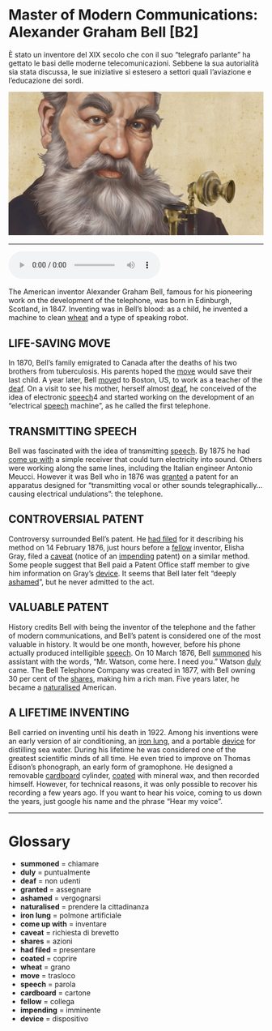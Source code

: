 # Master of Modern Communications: Alexander Graham Bell   [B2]

È stato un inventore del XIX secolo che con il suo “telegrafo parlante” ha gettato le basi delle moderne telecomunicazioni. Sebbene la sua autorialità sia stata discussa, le sue iniziative si estesero a settori quali l’aviazione e l’educazione dei sordi.

![](Master%20of%20Modern%20Communications%20Alexander%20Graham%20Bell.jpg)

--------------

<div>
<audio controls autoplay>
    <source src="https:/raw.githubusercontent.com/dartie/speakup/main/2023-11/Master%20of%20Modern%20Communications%20Alexander%20Graham%20Bell.mp3" type="audio/mpeg">
</audio>
</div>


The American inventor Alexander Graham Bell, famous for his pioneering work on the development of the telephone, was born in Edinburgh, Scotland, in 1847. Inventing was in Bell’s blood: as a child, he invented a machine to clean [wheat](## "grano") and a type of speaking robot.

## LIFE-SAVING MOVE
In 1870, Bell’s family emigrated to Canada after the deaths of his two brothers from tuberculosis. His parents hoped the [move](## "trasloco") would save their last child. A year later, Bell [move](## "trasloco")d to Boston, US, to work as a teacher of the [deaf](## "non udenti"). On a visit to see his mother, herself almost [deaf](## "non udenti"), he conceived of the idea of electronic [speech](## "parola")4 and started working on the development of an “electrical [speech](## "parola") machine”, as he called the first telephone.

## TRANSMITTING SPEECH
Bell was fascinated with the idea of transmitting [speech](## "parola"). By 1875 he had [come up with](## "inventare") a simple receiver that could turn electricity into sound. Others were working along the same lines, including the Italian engineer Antonio Meucci. However it was Bell who in 1876 was [granted](## "assegnare") a patent for an apparatus designed for “transmitting vocal or other sounds telegraphically… causing electrical undulations”: the telephone.

## CONTROVERSIAL PATENT
Controversy surrounded Bell’s patent. He [had filed](## "presentare") for it describing his method on 14 February 1876, just hours before a [fellow](## "collega") inventor, Elisha Gray, filed a [caveat](## "richiesta di brevetto") (notice of an [impending](## "imminente") patent) on a similar method. Some people suggest that Bell paid a Patent Office staff member to give him information on Gray’s [device](## "dispositivo"). It seems that Bell later felt “deeply [ashamed](## "vergognarsi")”, but he never admitted to the act.

## VALUABLE PATENT
History credits Bell with being the inventor of the telephone and the father of modern communications, and Bell’s patent is considered one of the most valuable in history. It would be one month, however, before his phone actually produced intelligible [speech](## "parola"). On 10 March 1876, Bell [summoned](## "chiamare") his assistant with the words, “Mr. Watson, come here. I need you.” Watson [duly](## "puntualmente") came. The Bell Telephone Company was created in 1877, with Bell owning 30 per cent of the [shares](## "azioni"), making him a rich man. Five years later, he became a [naturalised](## "prendere la cittadinanza") American.

## A LIFETIME INVENTING
Bell carried on inventing until his death in 1922. Among his inventions were an early version of air conditioning, an [iron lung](## "polmone artificiale"), and a portable [device](## "dispositivo") for distilling sea water. During his lifetime he was considered one of the greatest scientific minds of all time. He even tried to improve on Thomas Edison’s phonograph, an early form of gramophone. He designed a removable [cardboard](## "cartone") cylinder, [coated](## "coprire") with mineral wax, and then recorded himself. However, for technical reasons, it was only possible to recover his recording a few years ago. If you want to hear his voice, coming to us down the years, just google his name and the phrase “Hear my voice”.   

--------------

<div style = "display:block; clear:both; page-break-after:always;"></div>

# Glossary
* **summoned** = chiamare
* **duly** = puntualmente
* **deaf** = non udenti
* **granted** = assegnare
* **ashamed** = vergognarsi
* **naturalised** = prendere la cittadinanza
* **iron lung** = polmone artificiale
* **come up with** = inventare
* **caveat** = richiesta di brevetto
* **shares** = azioni
* **had filed** = presentare
* **coated** = coprire
* **wheat** = grano
* **move** = trasloco
* **speech** = parola
* **cardboard** = cartone
* **fellow** = collega
* **impending** = imminente
* **device** = dispositivo

